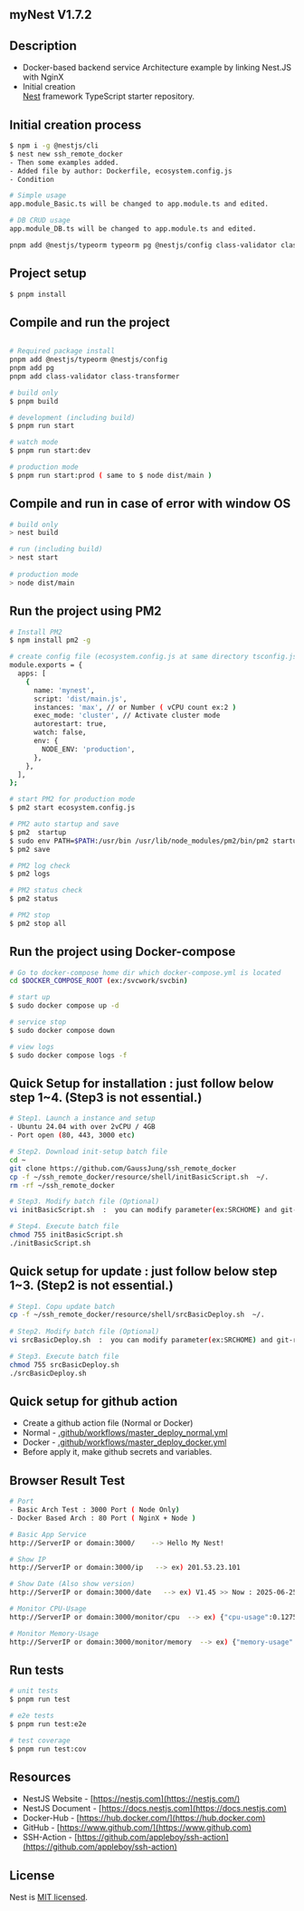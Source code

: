 ## myNest  V1.7.2

## Description
- Docker-based backend service Architecture example by linking Nest.JS with NginX  
- Initial creation  
[Nest](https://github.com/nestjs/nest) framework TypeScript starter repository.

## Initial creation process  
```bash
$ npm i -g @nestjs/cli 
$ nest new ssh_remote_docker 
- Then some examples added.   
- Added file by author: Dockerfile, ecosystem.config.js  
- Condition

# Simple usage 
app.module_Basic.ts will be changed to app.module.ts and edited.

# DB CRUD usage 
app.module_DB.ts will be changed to app.module.ts and edited. 

pnpm add @nestjs/typeorm typeorm pg @nestjs/config class-validator class-transformer @nestjs/mapped-types

```


## Project setup

```bash
$ pnpm install
```

## Compile and run the project  

```bash

# Required package install
pnpm add @nestjs/typeorm @nestjs/config
pnpm add pg
pnpm add class-validator class-transformer

# build only 
$ pnpm build 

# development (including build)
$ pnpm run start  

# watch mode
$ pnpm run start:dev

# production mode
$ pnpm run start:prod ( same to $ node dist/main )
```

## Compile and run in case of error with window OS   
```bash
# build only 
> nest build 

# run (including build)
> nest start  
 
# production mode
> node dist/main
```

## Run the project using PM2 
```bash
# Install PM2
$ npm install pm2 -g  

# create config file (ecosystem.config.js at same directory tsconfig.js )  
module.exports = {
  apps: [
    {
      name: 'mynest',
      script: 'dist/main.js',
      instances: 'max', // or Number ( vCPU count ex:2 )
      exec_mode: 'cluster', // Activate cluster mode
      autorestart: true,
      watch: false,
      env: {
        NODE_ENV: 'production',
      },
    },
  ],
};

# start PM2 for production mode 
$ pm2 start ecosystem.config.js

# PM2 auto startup and save  
$ pm2  startup  
$ sudo env PATH=$PATH:/usr/bin /usr/lib/node_modules/pm2/bin/pm2 startup systemd -u ubuntu --hp /home/ubuntu
$ pm2 save

# PM2 log check 
$ pm2 logs  

# PM2 status check 
$ pm2 status

# PM2 stop 
$ pm2 stop all 
```

## Run the project using Docker-compose 
```bash
# Go to docker-compose home dir which docker-compose.yml is located
cd $DOCKER_COMPOSE_ROOT (ex:/svcwork/svcbin)

# start up
$ sudo docker compose up -d 

# service stop 
$ sudo docker compose down  

# view logs 
$ sudo docker compose logs -f 
```

## Quick Setup for installation : just follow below step 1~4. (Step3 is not essential.)
```bash
# Step1. Launch a instance and setup
- Ubuntu 24.04 with over 2vCPU / 4GB 
- Port open (80, 443, 3000 etc) 

# Step2. Download init-setup batch file 
cd ~ 
git clone https://github.com/GaussJung/ssh_remote_docker
cp -f ~/ssh_remote_docker/resource/shell/initBasicScript.sh  ~/. 
rm -rf ~/ssh_remote_docker

# Step3. Modify batch file (Optional)
vi initBasicScript.sh  :  you can modify parameter(ex:SRCHOME) and git-repository. 

# Step4. Execute batch file 
chmod 755 initBasicScript.sh 
./initBasicScript.sh
```

## Quick setup for update : just follow below step 1~3. (Step2 is not essential.)  
```bash
# Step1. Copu update batch 
cp -f ~/ssh_remote_docker/resource/shell/srcBasicDeploy.sh  ~/.  
 
# Step2. Modify batch file (Optional)
vi srcBasicDeploy.sh  :  you can modify parameter(ex:SRCHOME) and git-repository. 

# Step3. Execute batch file 
chmod 755 srcBasicDeploy.sh 
./srcBasicDeploy.sh 
```

## Quick setup for github action 
- Create a github action file (Normal or Docker) 
- Normal - [.github/workflows/master_deploy_normal.yml](resource/sample_action/master_deploy_normal.yml)   
- Docker - [.github/workflows/master_deploy_docker.yml](resource/sample_action/master_deploy_docker.yml)   
- Before apply it, make github secrets and variables.        
 
## Browser Result Test   
```bash
# Port 
- Basic Arch Test : 3000 Port ( Node Only)
- Docker Based Arch : 80 Port ( NginX + Node ) 

# Basic App Service 
http://ServerIP or domain:3000/    --> Hello My Nest!    

# Show IP 
http://ServerIP or domain:3000/ip   --> ex) 201.53.23.101 

# Show Date (Also show version)
http://ServerIP or domain:3000/date   --> ex) V1.45 >> Now : 2025-06-25T05:48:32.363Z

# Monitor CPU-Usage 
http://ServerIP or domain:3000/monitor/cpu  --> ex) {"cpu-usage":0.12758333333333333}

# Monitor Memory-Usage 
http://ServerIP or domain:3000/monitor/memory  --> ex) {"memory-usage":0.9039504415152291}

```

## Run tests
```bash
# unit tests
$ pnpm run test

# e2e tests
$ pnpm run test:e2e

# test coverage
$ pnpm run test:cov
```

## Resources
- NestJS Website - [https://nestjs.com](https://nestjs.com/)
- NestJS Document -  [https://docs.nestjs.com](https://docs.nestjs.com) 
- Docker-Hub - [https://hub.docker.com/](https://hub.docker.com)
- GitHub - [https://www.github.com/](https://www.github.com)
- SSH-Action - [https://github.com/appleboy/ssh-action](https://github.com/appleboy/ssh-action)
   
## License
Nest is [MIT licensed](https://github.com/nestjs/nest/blob/master/LICENSE).
